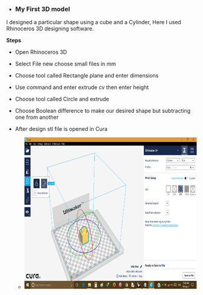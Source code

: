 - ### My First 3D model

I designed a particular shape using a cube and a Cylinder, Here I used Rhinoceros 3D designing software.

**Steps**

  - Open Rhinoceros 3D
  - Select File new choose small files in mm
  - Choose tool called Rectangle plane and  enter dimensions
  - Use command and enter extrude cv then enter height
  - Choose tool called Circle and extrude 
  - Choose Boolean difference to make our desired shape but subtracting one from another

- After design stl file is opened in Cura

   - <img src="First Design.png" height="400" width="711">
   
